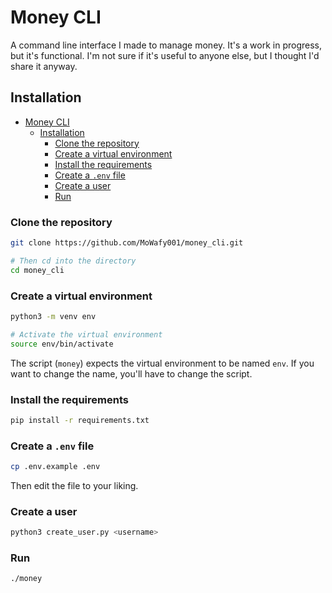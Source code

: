 # Money CLI
A command line interface I made to manage money. It's a work in progress, but it's functional. I'm not sure if it's useful to anyone else, but I thought I'd share it anyway.

## Installation
- [Money CLI](#money-cli)
  - [Installation](#installation)
    - [Clone the repository](#clone-the-repository)
    - [Create a virtual environment](#create-a-virtual-environment)
    - [Install the requirements](#install-the-requirements)
    - [Create a `.env` file](#create-a-env-file)
    - [Create a user](#create-a-user)
    - [Run](#run)

### Clone the repository
```bash
git clone https://github.com/MoWafy001/money_cli.git

# Then cd into the directory
cd money_cli
```

### Create a virtual environment
```bash
python3 -m venv env

# Activate the virtual environment
source env/bin/activate
```
The script (`money`) expects the virtual environment to be named `env`. If you want to change the name, you'll have to change the script.

### Install the requirements
```bash
pip install -r requirements.txt
```

### Create a `.env` file
```bash
cp .env.example .env
```
Then edit the file to your liking.

### Create a user
```bash
python3 create_user.py <username>
```

### Run
```bash
./money
```
